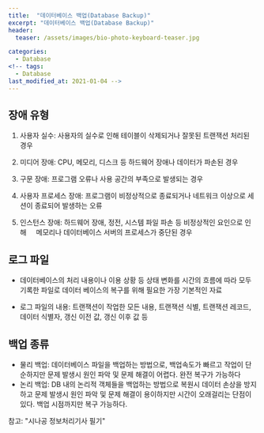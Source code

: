 ```yaml
---
title:  "데이터베이스 백업(Database Backup)"
excerpt: "데이터베이스 백업(Database Backup)"
header:
  teaser: /assets/images/bio-photo-keyboard-teaser.jpg

categories:
  - Database
<!-- tags:
  - Database 
last_modified_at: 2021-01-04 -->
---
```

## 장애 유형

1. 사용자 실수: 사용자의 실수로 인해 테이블이 삭제되거나 잘못된 트랜잭션 처리된 경우

2. 미디어 장애: CPU, 메모리, 디스크 등 하드웨어 장애나 데이터가 파손된 경우

3. 구문 장애: 프로그램 오류나 사용 공간의 부족으로 발생되는 경우

4. 사용자 프로세스 장애: 프로그램이 비정상적으로 종료되거나 네트워크 이상으로 세션이 종료되어 발생하는 오류

5. 인스턴스 장애: 하드웨어 장애, 정전, 시스템 파일 파손 등 비정상적인 요인으로 인해
    메모리나 데이터베이스 서버의 프로세스가 중단된 경우
    
## 로그 파일

* 데이터베이스의 처리 내용이나 이용 상황 등 상태 변화를 시간의 흐름에 따라 모두 기록한 파일로 데이터 베이스의 복구를 위해 필요한 가장 기본적인 자료

* 로그 파일의 내용: 트랜잭션이 작업한 모든 내용, 트랜잭션 식별, 트랜잭션 레코드, 데이터 식별자, 갱신 이전 값, 갱신 이후 값 등


## 백업 종류

* 물리 백업: 데이터베이스 파일을 백업하는 방법으로, 백업속도가 빠르고 작업이 단순하지만 문제 발생시 원인 파악 및 문제 해결이 어렵다. 완전 복구가 가능하다
 
* 논리 백업: DB 내의 논리적 객체들을 백업하는 방법으로 복원시 데이터 손상을 방지하고 문제 발생시 원인 파악 및 문제 해결이 용이하지만 시간이 오래걸리는 단점이 있다. 백업 시점까지만 복구 가능하다.



참고: "시나공 정보처리기사 필기"
